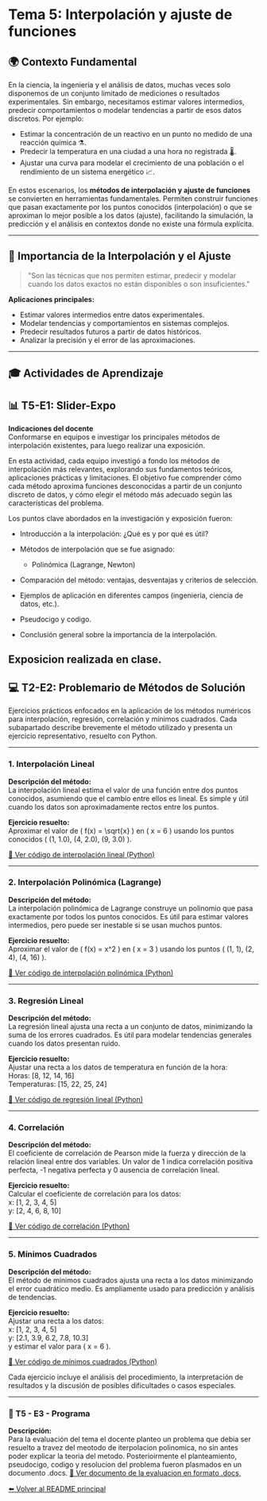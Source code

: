 # Tema 5: Interpolación y ajuste de funciones

## 🌍 Contexto Fundamental

En la ciencia, la ingeniería y el análisis de datos, muchas veces solo disponemos de un conjunto limitado de mediciones o resultados experimentales. Sin embargo, necesitamos estimar valores intermedios, predecir comportamientos o modelar tendencias a partir de esos datos discretos. Por ejemplo:

- Estimar la concentración de un reactivo en un punto no medido de una reacción química ⚗️.
- Predecir la temperatura en una ciudad a una hora no registrada 🌡️.
- Ajustar una curva para modelar el crecimiento de una población o el rendimiento de un sistema energético 📈.

En estos escenarios, los **métodos de interpolación y ajuste de funciones** se convierten en herramientas fundamentales. Permiten construir funciones que pasan exactamente por los puntos conocidos (interpolación) o que se aproximan lo mejor posible a los datos (ajuste), facilitando la simulación, la predicción y el análisis en contextos donde no existe una fórmula explícita.

---

## 📌 Importancia de la Interpolación y el Ajuste

> "Son las técnicas que nos permiten estimar, predecir y modelar cuando los datos exactos no están disponibles o son insuficientes."

**Aplicaciones principales:**
- Estimar valores intermedios entre datos experimentales.
- Modelar tendencias y comportamientos en sistemas complejos.
- Predecir resultados futuros a partir de datos históricos.
- Analizar la precisión y el error de las aproximaciones.

---


## 🎓 Actividades de Aprendizaje

## 📊 T5-E1: Slider-Expo

**Indicaciones del docente**  
Conformarse en equipos e investigar los principales métodos de interpolación existentes, para luego realizar una exposición.

En esta actividad, cada equipo investigó a fondo los métodos de interpolación más relevantes, explorando sus fundamentos teóricos, aplicaciones prácticas y limitaciones. El objetivo fue comprender cómo cada método aproxima funciones desconocidas a partir de un conjunto discreto de datos, y cómo elegir el método más adecuado según las características del problema.

Los puntos clave abordados en la investigación y exposición fueron:

- Introducción a la interpolación: ¿Qué es y por qué es útil?
- Métodos de interpolación que se fue asignado:
    
    - Polinómica (Lagrange, Newton)
  
- Comparación del método: ventajas, desventajas y criterios de selección.
- Ejemplos de aplicación en diferentes campos (ingeniería, ciencia de datos, etc.).
- Pseudocigo y codigo.
- Conclusión general sobre la importancia de la interpolación.

Exposicion realizada en clase.
---


## 💻 T2-E2: Problemario de Métodos de Solución

Ejercicios prácticos enfocados en la aplicación de los métodos numéricos para interpolación, regresión, correlación y mínimos cuadrados. Cada subapartado describe brevemente el método utilizado y presenta un ejercicio representativo, resuelto con Python.

---

### 1. Interpolación Lineal

**Descripción del método:**  
La interpolación lineal estima el valor de una función entre dos puntos conocidos, asumiendo que el cambio entre ellos es lineal. Es simple y útil cuando los datos son aproximadamente rectos entre los puntos.

**Ejercicio resuelto:**  
Aproximar el valor de \( f(x) = \sqrt{x} \) en \( x = 6 \) usando los puntos conocidos \( (1, 1.0), (4, 2.0), (9, 3.0) \).

[🔗 Ver código de interpolación lineal (Python)](./codigo/interpolacion_lineal.py)

---

### 2. Interpolación Polinómica (Lagrange)

**Descripción del método:**  
La interpolación polinómica de Lagrange construye un polinomio que pasa exactamente por todos los puntos conocidos. Es útil para estimar valores intermedios, pero puede ser inestable si se usan muchos puntos.

**Ejercicio resuelto:**  
Aproximar el valor de \( f(x) = x^2 \) en \( x = 3 \) usando los puntos \( (1, 1), (2, 4), (4, 16) \).

[🔗 Ver código de interpolación polinómica (Python)](./codigo/interpolacion_polinomica.py)

---

### 3. Regresión Lineal

**Descripción del método:**  
La regresión lineal ajusta una recta a un conjunto de datos, minimizando la suma de los errores cuadrados. Es útil para modelar tendencias generales cuando los datos presentan ruido.

**Ejercicio resuelto:**  
Ajustar una recta a los datos de temperatura en función de la hora:  
Horas: [8, 12, 14, 16]  
Temperaturas: [15, 22, 25, 24]

[🔗 Ver código de regresión lineal (Python)](./codigo/regresion_lineal.py)

---

### 4. Correlación

**Descripción del método:**  
El coeficiente de correlación de Pearson mide la fuerza y dirección de la relación lineal entre dos variables. Un valor de 1 indica correlación positiva perfecta, -1 negativa perfecta y 0 ausencia de correlación lineal.

**Ejercicio resuelto:**  
Calcular el coeficiente de correlación para los datos:  
x: [1, 2, 3, 4, 5]  
y: [2, 4, 6, 8, 10]

[🔗 Ver código de correlación (Python)](./codigo/correlacion.py)

---

### 5. Mínimos Cuadrados

**Descripción del método:**  
El método de mínimos cuadrados ajusta una recta a los datos minimizando el error cuadrático medio. Es ampliamente usado para predicción y análisis de tendencias.

**Ejercicio resuelto:**  
Ajustar una recta a los datos:  
x: [1, 2, 3, 4, 5]  
y: [2.1, 3.9, 6.2, 7.8, 10.3]  
y estimar el valor para \( x = 6 \).

[🔗 Ver código de mínimos cuadrados (Python)](./codigo/minimos_cuadrados.py)



Cada ejercicio incluye el análisis del procedimiento, la interpretación de resultados y la discusión de posibles dificultades o casos especiales.

---

### 🚀 T5 - E3  -  Programa 

**Descripción:**  
Para la evaluación del tema el docente planteo un problema que debia ser resuelto a travez del meotodo de iterpolacion polinomica, no sin antes poder
explicar la teoria del metodo. Posterioirmente el planteamiento, pseudocigo, codigo y resolucion del problema fueron plasmados en un documento .docs.
[🔗 Ver documento de la evaluacion en formato .docs, ](https://docs.google.com/document/d/1dbSx0OTLwGttwcV7lvidtpZdW-mco7OTFTi_u1A4z-U/edit?usp=sharing)





[⬅️ Volver al README principal](../README.md)

